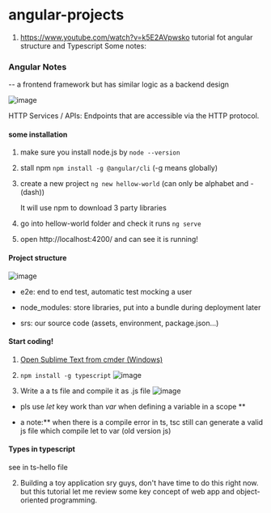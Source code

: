# angular-projects

1. https://www.youtube.com/watch?v=k5E2AVpwsko tutorial fot angular structure and Typescript 
Some notes:

### Angular  Notes

-- a frontend framework but has similar logic as a backend design

![image](https://user-images.githubusercontent.com/46977839/110383649-9616f200-802a-11eb-9a94-fbe7415edfb6.png)

HTTP Services / APIs:
Endpoints that are accessible via the HTTP protocol.



#### some installation

1. make sure you install node.js by
   `node --version`

2. stall npm
   `npm install -g @angular/cli`  (-g means globally)

3. create a new project
   `ng new hellow-world`  (can only be alphabet and - (dash))

   It will use npm to download 3 party libraries

4. go into hellow-world folder and check it runs 
   `ng serve`

5. open http://localhost:4200/ and can see it is running!

   

#### Project structure

![image](https://user-images.githubusercontent.com/46977839/110383738-b777de00-802a-11eb-8244-01492e874ca3.png)

* e2e: end to end test, automatic test mocking a user

* node_modules: store libraries, put into a bundle during deployment later

* srs: our source code (assets, environment, package.json...)


#### Start coding!

1. [Open Sublime Text from cmder (Windows)](https://medium.com/@pinglinh/open-sublime-text-from-cmder-windows-88f1a7ff63d)  

2. `npm install -g typescript`
![image](https://user-images.githubusercontent.com/46977839/110383809-d37b7f80-802a-11eb-9683-a94f649a1a9b.png)

3. Write a a ts file and compile it as .js file
![image](https://user-images.githubusercontent.com/46977839/110383875-f017b780-802a-11eb-8cef-014db43f95d0.png)


* pls use *let* key work than *var* when defining a variable in a scope ** 

* a note:** when there is a compile error in ts, tsc still can generate a valid js file which compile let to var (old version js)

#### Types in typescript
see in ts-hello file


2. Building a toy application
sry guys, don't have time to do this right now. but this tutorial let me review some key concept of web app and object-oriented programming.
